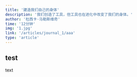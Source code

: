 ```yaml
---
title: '建造我们自己的身体'
description: '我们创造了工具，但工具也在进化中改变了我们的身体。'
author: '杜西卡·马勒斯维奇'
time: '12分钟'
img: '1.jpg'
link: '/articles/journal_1/aaa'
type: 'article'
---
```



## test
text